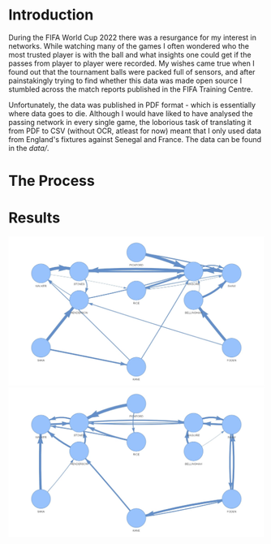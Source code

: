 # Introduction

During the FIFA World Cup 2022 there was a resurgance for my interest in networks. While watching many of the games I often wondered who the most trusted player is with the ball and what insights one could get if the passes from player to player were recorded. My wishes came true when I found out that the tournament balls were packed full of sensors, and after painstakingly trying to find whether this data was made open source I stumbled across the match reports published in the FIFA Training Centre. 

Unfortunately, the data was published in PDF format - which is essentially where data goes to die. Although I would have liked to have analysed the passing network in every single game, the loborious task of translating it from PDF to CSV (without OCR, atleast for now) meant that I only used data from England's fixtures against Senegal and France. The data can be found in the _data/_.

# The Process 




# Results
!["vs France"](outputs/vs_france_2_edges.jpg)
!["Vs Senegal](outputs/vs_senegal_2_edges.jpg)